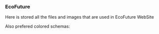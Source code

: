 ### EcoFuture

Here is stored all the files and images that are used in EcoFuture WebSite

Also prefered colored schemas:
